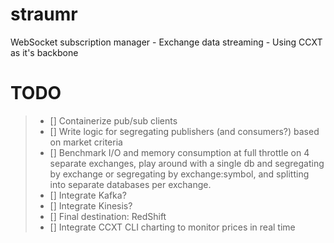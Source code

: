 # straumr
WebSocket subscription manager - Exchange data streaming - Using CCXT as it's backbone

# TODO
> - [] Containerize pub/sub clients
> - [] Write logic for segregating publishers (and consumers?) based on market criteria
> - [] Benchmark I/O and memory consumption at full throttle on 4 separate exchanges, play around with a single db and segregating by exchange or segregating by exchange:symbol, and splitting into separate databases per exchange.
> - [] Integrate Kafka?
> - [] Integrate Kinesis?
> - [] Final destination: RedShift
> - [] Integrate CCXT CLI charting to monitor prices in real time
